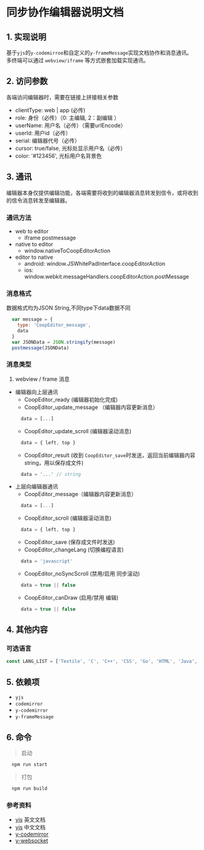 # 同步协作编辑器说明文档
## 1. 实现说明
基于`yjs`的`y-codemirroe`和自定义的`y-frameMessage`实现文档协作和消息通讯。
多终端可以通过 `webview/iframe` 等方式嵌套加载实现通讯。

## 2. 访问参数
各端访问编辑器时，需要在链接上拼接相关参数
- clientType: web | app (必传)
- role: 身份（必传）（0: 主编辑, 2：副编辑 ）
- userName: 用户名（必传）（需要urlEncode） 
- userId: 用户id（必传）
- serial: 编辑器代号（必传）
- cursor: true/false, 光标处显示用户名（必传）
- color: '#123456', 光标用户名背景色

## 3. 通讯
编辑器本身仅提供编辑功能，各端需要将收到的编辑器消息转发到信令，或将收到的信令消息转发至编辑器。
### 通讯方法
- web to editor
  + iframe postmessage
- native to editor
  + window.nativeToCoopEditorAction
- editor to native
  + android: window.JSWhitePadInterface.coopEditorAction
  + ios: window.webkit.messageHandlers.coopEditorAction.postMessage
### 消息格式
数据格式均为JSON String,不同type下data数据不同
```js
  var message = {
    type: 'CoopEditor_message',
    data
  }
  var JSONData = JSON.stringify(message)
  postmessage(JSONData)
```

### 消息类型
1. webview / frame 消息 
- 编辑器向上层通讯
  + CoopEditor_ready (编辑器初始化完成)
  + CoopEditor_update_message （编辑器内容更新消息）
  ```js
    data = [...]
  ```
  + CoopEditor_update_scroll (编辑器滚动消息)
  ```js
    data = { left, top }
  ```
  + CoopEditor_result (收到 `CoopEditor_save`时发送，返回当前编辑器内容string，用以保存成文件)
  ```js
    data = '...' // string
  ```
- 上层向编辑器通讯
  + CoopEditor_message（编辑器内容更新消息）
  ```js
    data = [...]
  ```
  + CoopEditor_scroll (编辑器滚动消息)
  ```js
    data = { left, top }
  ```
  + CoopEditor_save (保存成文件时发送)
  + CoopEditor_changeLang (切换编程语言)
  ```js
    data = 'javascript'
  ```
  + CoopEditor_noSyncScroll (禁用/启用 同步滚动)
  ```js
    data = true || false
  ```
  + CoopEditor_canDraw (启用/禁用 编辑)
  ```js
    data = true || false
  ```

## 4. 其他内容
### 可选语言
```js
const LANG_LIST = ['Textile', 'C', 'C++', 'CSS', 'Go', 'HTML', 'Java', 'Javascript', 'Markdown', 'Pascal', 'Perl', 'PHP', 'Python', 'R', 'Ruby', 'Rust', 'SQL', 'Swift']
```

## 5. 依赖项
- `yjs`
- `codemirror`
- `y-codemirror`
- `y-frameMessage`

## 6. 命令
> 启动
```js
  npm run start
```
> 打包
```js
  npm run build
```
### 参考资料
- [yjs](https://docs.yjs.dev/) 英文文档
- [yjs](http://www.febeacon.com/yjs-docs-zh-cn/routes/) 中文文档
- [y-codemirror](https://github.com/yjs/y-codemirror/)
- [y-websocket](https://docs.yjs.dev/ecosystem/connection-provider/y-websocket)